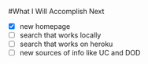 #What I Will Accomplish Next
- [x] new homepage
- [ ] search that works locally
- [ ] search that works on heroku
- [ ] new sources of info like UC and DOD
